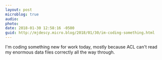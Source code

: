 ```yaml
---
layout: post
microblog: true
audio: 
photo: 
date: 2018-01-30 12:58:16 -0500
guid: http://mjdescy.micro.blog/2018/01/30/im-coding-something.html
---
```

I'm coding something new for work today, mostly because ACL can't read my enormous data files correctly all the way through.
